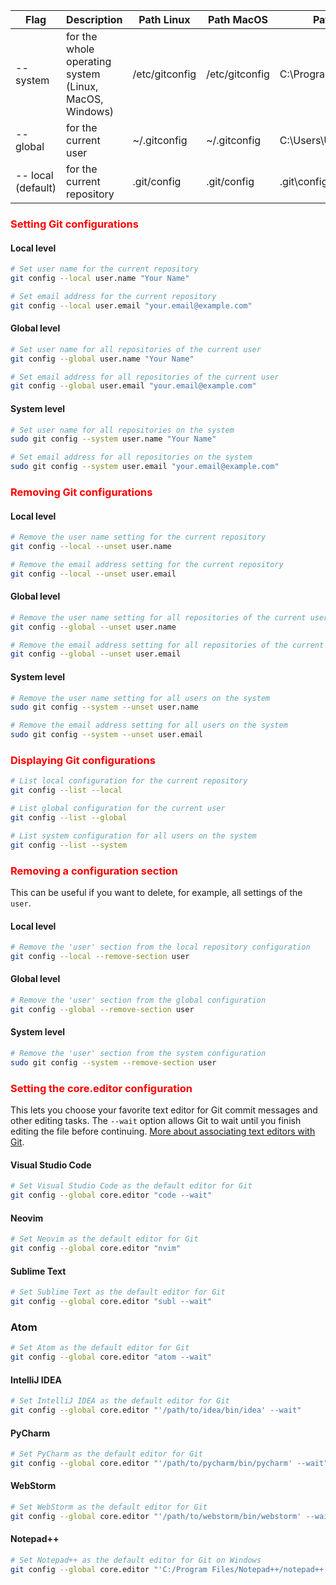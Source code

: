 
| Flag               | Description                                            | Path Linux     | Path MacOS     | Path Windows                |
| ------------------ | ------------------------------------------------------ | -------------- | -------------- | --------------------------- |
| --system           | for the whole operating system (Linux, MacOS, Windows) | /etc/gitconfig | /etc/gitconfig | C:\ProgramData\Git\config   |
| -- global          | for the current user                                   | ~/.gitconfig   | ~/.gitconfig   | C:\Users\Username.gitconfig |
| -- local (default) | for the current repository                             | .git/config    | .git/config    | .git\config                 |

### <span style="color: red;">Setting Git configurations</span>

#### Local level
```bash
# Set user name for the current repository
git config --local user.name "Your Name"

# Set email address for the current repository
git config --local user.email "your.email@example.com"
```
#### Global level
```bash
# Set user name for all repositories of the current user
git config --global user.name "Your Name"

# Set email address for all repositories of the current user
git config --global user.email "your.email@example.com"
```
#### System level
```bash
# Set user name for all repositories on the system
sudo git config --system user.name "Your Name"

# Set email address for all repositories on the system
sudo git config --system user.email "your.email@example.com"
```
### <span style="color: red;">Removing Git configurations</span>

#### Local level
```bash
# Remove the user name setting for the current repository
git config --local --unset user.name

# Remove the email address setting for the current repository
git config --local --unset user.email
```
#### Global level
```bash
# Remove the user name setting for all repositories of the current user
git config --global --unset user.name

# Remove the email address setting for all repositories of the current user
git config --global --unset user.email
```
#### System level
```bash
# Remove the user name setting for all users on the system
sudo git config --system --unset user.name

# Remove the email address setting for all users on the system
sudo git config --system --unset user.email
```
### <span style="color: red;">Displaying Git configurations</span>

```bash
# List local configuration for the current repository
git config --list --local

# List global configuration for the current user
git config --list --global

# List system configuration for all users on the system
git config --list --system
```
### <span style="color: red;">Removing a configuration section</span>

This can be useful if you want to delete, for example, all settings of the `user`.
#### Local level
```bash
# Remove the 'user' section from the local repository configuration
git config --local --remove-section user
```
#### Global level
```bash
# Remove the 'user' section from the global configuration
git config --global --remove-section user
```
#### System level
```bash
# Remove the 'user' section from the system configuration
sudo git config --system --remove-section user
```

### <span style="color: red;">Setting the core.editor configuration</span>

This lets you choose your favorite text editor for Git commit messages and other editing tasks. The `--wait` option allows Git to wait until you finish editing the file before continuing. [More about associating text editors with Git](https://stackoverflow.com/questions/2596805/how-do-i-make-git-use-the-editor-of-my-choice-for-editing-commit-messages).
#### Visual Studio Code
```bash
# Set Visual Studio Code as the default editor for Git
git config --global core.editor "code --wait"
```
#### Neovim
```bash
# Set Neovim as the default editor for Git
git config --global core.editor "nvim"
```
#### Sublime Text
```bash
# Set Sublime Text as the default editor for Git
git config --global core.editor "subl --wait"
```
### Atom
```bash
# Set Atom as the default editor for Git
git config --global core.editor "atom --wait"
```
#### IntelliJ IDEA
```bash
# Set IntelliJ IDEA as the default editor for Git
git config --global core.editor "'/path/to/idea/bin/idea' --wait"
```
#### PyCharm
```bash
# Set PyCharm as the default editor for Git
git config --global core.editor "'/path/to/pycharm/bin/pycharm' --wait"
```
#### WebStorm
```bash
# Set WebStorm as the default editor for Git
git config --global core.editor "'/path/to/webstorm/bin/webstorm' --wait"
```
#### Notepad++
```bash
# Set Notepad++ as the default editor for Git on Windows
git config --global core.editor "'C:/Program Files/Notepad++/notepad++.exe' -multiInst -nosession"
```
